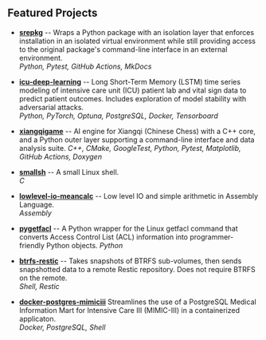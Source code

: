 

## Featured Projects  

- [**srepkg**](https://github.com/duanegoodner/srepkg) -- Wraps a Python package with an isolation layer that enforces installation in an isolated virtual environment while still providing access to the original package's command-line interface in an external environment.
<br>*Python, Pytest, GitHub Actions, MkDocs*

- [**icu-deep-learning**](https://github.com/duanegoodner/icu-deep-learning) -- Long Short-Term Memory (LSTM) time series modeling of intensive care unit (ICU) patient lab and vital sign data to predict patient outcomes. Includes exploration of model stability with adversarial attacks.
<br>*Python, PyTorch, Optuna, PostgreSQL, Docker, Tensorboard*

- [**xiangqigame**](https://github.com/duanegoodner/xiangqigame) -- AI engine for Xiangqi (Chinese Chess) with a C++ core, and a Python outer layer supporting a command-line interface and data analysis suite.
*C++, CMake, GoogleTest, Python, Pytest, Matplotlib, GitHub Actions, Doxygen*

- [**smallsh**](https://github.com/duanegoodner/smallsh) -- A small Linux shell.
<br>*C*

- [**lowlevel-io-meancalc**](https://github.com/duanegoodner/lowlevel_io_meancalc) -- Low level IO and simple arithmetic in Assembly Language.
<br>*Assembly*

- [**pygetfacl**](https://github.com/duanegoodner/pygetfacl) -- A Python wrapper for the Linux getfacl command that converts Access Control List (ACL) information into programmer-friendly Python objects.
*Python*

- [**btrfs-restic**](https://github.com/duanegoodner/btrfs-restic) -- Takes snapshots of BTRFS sub-volumes, then sends snapshotted data to a remote Restic repository. Does not require BTRFS on the remote.
<br>*Shell, Restic*

- [**docker-postgres-mimiciii**](https://github.com/duanegoodner/docker-postgres-mimiciii)
Streamlines the use of a PostgreSQL Medical Information Mart for Intensive Care III (MIMIC-III) in a containerized applicaton.
<br>*Docker, PostgreSQL, Shell*

<!-- ### petsearcher:
### gas-sim-hpc:
### datavis_sat_1992:
### cs340-project-backend:
### nypl_menus:
### stat420-final-project: -->



